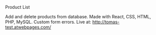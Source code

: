 Product List 


Add and delete products from database.
  Made with React, CSS, HTML, PHP, MySQL.
  Custom form errors.
Live at: http://tomas-test.atwebpages.com/
